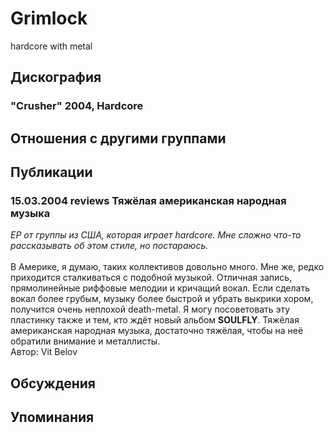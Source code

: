 # Grimlock

hardcore with metal

## Дискография

### "Crusher" 2004, Hardcore




## Отношения с другими группами


## Публикации

### 15.03.2004 reviews Тяжёлая американская народная музыка

<DIV><I>EP от группы из США, которая играет hardcore. Мне сложно что-то рассказывать об этом стиле, но постараюсь.</I></DIV>
<DIV>&nbsp;</DIV>
<DIV>В Америке, я думаю, таких коллективов довольно много. Мне же, редко приходится сталкиваться с подобной музыкой. Отличная запись, прямолинейные риффовые мелодии и кричащий вокал. Если сделать вокал более грубым, музыку более быстрой и убрать выкрики хором, получится очень неплохой death-metal. Я могу посоветовать эту пластинку&nbsp;также и тем, кто ждёт новый альбом <B>SOULFLY</B>. Тяжёлая американская народная музыка,&nbsp;достаточно тяжёлая, чтобы на неё обратили внимание и металлисты.</DIV>
Автор: Vit Belov


## Обсуждения


## Упоминания

